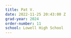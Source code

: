 ```yaml
---
title: Pat V.
date: 2022-11-25 20:43:00 Z
grad-year: 2024
order-number: 11
school: Lowell High School
---
```


